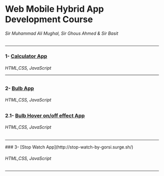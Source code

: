 # Web Mobile Hybrid App Development Course 

###### Sir Muhammad Ali Mughal, Sir Ghous Ahmed & Sir Basit   

<hr>
 
 
### 1- [Calculator App](http://calculator-app-by-gorsi.surge.sh/)

###### HTML,CSS, JavaScript <hr>

### 2- [Bulb App](http://bulb-app-by-gorsi.surge.sh/) <br>

###### HTML,CSS, JavaScript 

### 2.1- [Bulb Hover on/off effect App](http://bulb-hover-app-by-gorsi.surge.sh/)<br>

###### HTML,CSS, JavaScript 
      
 <hr>     
### 3- [Stop Watch App](http://stop-watch-by-gorsi.surge.sh/)

###### HTML,CSS, JavaScript 
<hr>
